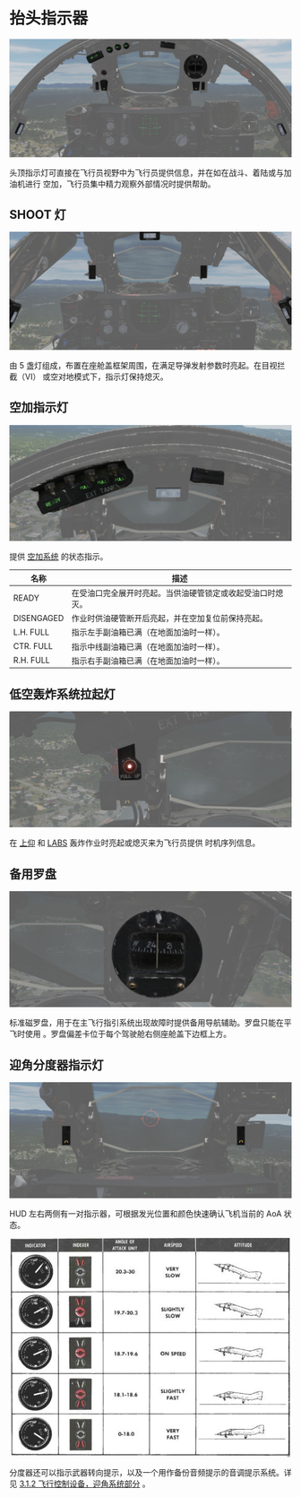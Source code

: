 # 抬头指示器

![Overhead Indicators](../../img/pilot_overhead_indicators.jpg)

头顶指示灯可直接在飞行员视野中为飞行员提供信息，并在如在战斗、着陆或与加油机进行
空加，飞行员集中精力观察外部情况时提供帮助。

## SHOOT 灯

![LftShoot](../../img/pilot_shoot_lights.jpg)

由 5 盏灯组成，布置在座舱盖框架周围，在满足导弹发射参数时亮起。在目视拦截（VI）
或空对地模式下，指示灯保持熄灭。

## 空加指示灯

![AARLights](../../img/pilot_aar_lights.jpg)

提供 [空加系统](../../systems/utility.md#air-refueling-system) 的状态指示。

| 名称       | 描述                                                       |
| ---------- | ---------------------------------------------------------- |
| READY      | 在受油口完全展开时亮起。当供油硬管锁定或收起受油口时熄灭。 |
| DISENGAGED | 作业时供油硬管断开后亮起，并在空加复位前保持亮起。         |
| L.H. FULL  | 指示左手副油箱已满（在地面加油时一样）。                   |
| CTR. FULL  | 指示中线副油箱已满（在地面加油时一样）。                   |
| R.H. FULL  | 指示右手副油箱已满（在地面加油时一样）。                   |

## 低空轰炸系统拉起灯

![LabsPU](../../img/pilot_pull_up_light.jpg)

在 [上仰](../../systems/weapon_systems/arbcs.md) 和
[LABS](../../systems/weapon_systems/arbcs.md) 轰炸作业时亮起或熄灭来为飞行员提供
时机序列信息。

## 备用罗盘

![StbyMagComp](../../img/pilot_standby_magnetic_compass.jpg)

标准磁罗盘，用于在主飞行指引系统出现故障时提供备用导航辅助。罗盘只能在平飞时使用
。罗盘偏差卡位于每个驾驶舱右侧座舱盖下边框上方。

## 迎角分度器指示灯

![AoA](../../img/pilot_overhead_aoa_indexer.jpg)

HUD 左右两侧有一对指示器，可根据发光位置和颜色快速确认飞机当前的 AoA 状态。

![AoA_table](../../img/AoA_table.jpg)

分度器还可以指示武器转向提示，以及一个用作备份音频提示的音调提示系统。详见
[3.1.2 飞行控制设备，迎角系统部分](../../systems/flight_controls_gear/flight_controls.md#angle-of-attack-system)
。
